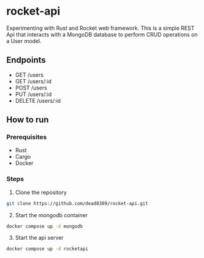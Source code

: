 # rocket-api

Experimenting with Rust and Rocket web framework. This is a simple REST Api that interacts with a MongoDB database to perform CRUD operations on a User model. 

## Endpoints

- GET /users
- GET /users/:id
- POST /users
- PUT /users/:id
- DELETE /users/:id

## How to run

### Prerequisites

- Rust
- Cargo
- Docker

### Steps

1. Clone the repository
```bash
git clone https://github.com/dead8309/rocket-api.git
```

2. Start the mongodb container
```bash
docker compose up -d mongodb
```

3. Start the api server 
```bash
docker compose up -d rocketapi
```